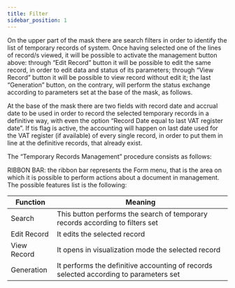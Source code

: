 ```yaml
---
title: Filter
sidebar_position: 1
---
```


On the upper part of the mask there are search filters in order to identify the list of temporary records of system. Once having selected one of the lines of record/s viewed, it will be possible to activate the management button above: through “Edit Record” button it will be possible to edit the same record, in order to edit data and status of its parameters; through “View Record” button it will be possible to view record without edit it; the last “Generation” button, on the contrary, will perform the status exchange according to parameters set at the base of the mask, as follows.

At the base of the mask there are two fields with record date and accrual date to be used in order to record the selected temporary records in a definitive way, with even the option “Record Date equal to last VAT register date”. If tis flag is active, the accounting will happen on last date used for the VAT register (if available) of every single record, in order to put them in line at the definitive records, that already exist.

The “Temporary Records Management” procedure consists as follows:

RIBBON BAR: the ribbon bar represents the Form menu, that is the area on which it is possible to perform actions about a document in management. The possible features list is the following:



| Function | Meaning |
| --- | --- |
| Search | This button performs the search of temporary records according to filters set |
| Edit Record | It edits the selected record |
| View Record | It opens in visualization mode the selected record |
| Generation | It performs the definitive accounting of records selected according to parameters set |







